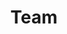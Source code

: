 ---
layout: profiles
permalink: /team/
title: Team
nav: true
nav_order: 7

profiles:
  - name: Dr. Allison Aiello
    role: Principal Investigator
    email: aea27@cumc.columbia.edu
    image: Allison_Aiello.jpg
    content: >
      Dr. Allison Aiello is a Professor of Epidemiology at UNC’s Gillings School of Global Public Health. She earned her Ph.D. with distinction from Columbia University and received the Ana C. Gelman Award for excellence in epidemiology. Her research focuses on psychosocial and socioeconomic health disparities, infection-related chronic diseases, and community-level infection prevention. Dr. Aiello has led pioneering work on the links between social stressors, immune response, and infection burden, including disparities in cytomegalovirus outcomes. She currently leads multiple NIH-funded studies exploring social, behavioral, biological, and genetic determinants of health. 

    
  - name: Rebecca Stebbins
    role: Associate Research Scientist
    image: Rebecca_Stebbins.jpg
    scholar_url: https://scholar.google.com/citations?user=0zQjNi8AAAAJ&hl=en

  - name: Cherese Parker
    role: Project Director
    image: Cherese_Parker.png
    scholar_url: https://scholar.google.com/citations?user=0zQjNi8AAAAJ&hl=en
    
  - name: Scott Reid
    role: Project Manager
    image: Scott_Reid.png

  - name: Lynn Ngo
    role: Project Coordinator
    image: Lynn_Ngo.png
    
  - name: Farizah Rob
    role: Biostatistician
    image: FarizahRob.png
    scholar_url: https://scholar.google.com/citations?user=gw-4sqoAAAAJ&hl=en&oi=sra
    
  - name: Youngjoon Bae
    role: Post-doctoral Research Scientist
    image: Youngjoon_Bae.jpeg
    scholar_url: https://scholar.google.com/scholar?q=author:%22Bae%20Youngjoon%22
    
  - name: Maya Krishnamoorthy
    role: Graduate Research Assistant
    image: Maya_Krishnamoorthy.jpg
    
  - name: Jasmine Lo
    role: Graduate Research Assistant
    image: Jasmine_Lo.png
    scholar_url:  

  - name: Devdatt Golwala
    role: Graduate Research Assistant
    image: Devdatt_golwala.jpg
    scholar_url: http://scholar.google.com/citations?user=BQJYbiMAAAAJ&hl=en&oi=sra
---